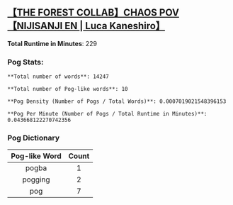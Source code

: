 ## [【THE FOREST COLLAB】CHAOS POV【NIJISANJI EN | Luca Kaneshiro】](https://www.youtube.com/watch?v=2wCYVViJxMk&t=7s)
**Total Runtime in Minutes**: 229

### **Pog Stats:**

   	**Total number of words**: 14247

   	**Total number of Pog-like words**: 10

   	**Pog Density (Number of Pogs / Total Words)**: 0.0007019021548396153

   	**Pog Per Minute (Number of Pogs / Total Runtime in Minutes)**: 0.043668122270742356

### **Pog Dictionary**
**Pog-like Word** | **Count**
:---: | :---:
pogba | 1
pogging | 2
pog | 7
